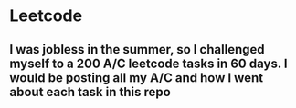 # Leetcode

## I was jobless in the summer, so I challenged myself to a 200 A/C leetcode tasks in 60 days. I would be posting all my A/C and how I went about each task in this repo
